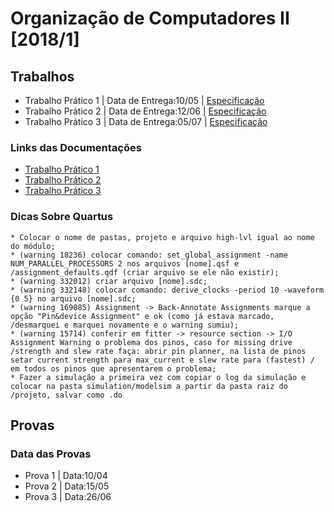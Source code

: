 # Organização de Computadores II [2018/1]

## Trabalhos

* Trabalho Prático 1 | Data de Entrega:10/05 | [Especificação](https://github.com/fernandaars/UFMG-5-OC2/blob/master/TP1/tp1_spec.pdf)
* Trabalho Prático 2 | Data de Entrega:12/06 | [Especificação](https://github.com/fernandaars/UFMG-5-OC2/blob/master/TP1/tp1_spec.pdf)
* Trabalho Prático 3 | Data de Entrega:05/07 | [Especificação](https://github.com/fernandaars/UFMG-5-OC2/blob/master/TP1/tp1_spec.pdf)

### Links das Documentações

* [Trabalho Prático 1](https://www.overleaf.com/15100030tndqfqyxsyzy)
* [Trabalho Prático 2](https://www.overleaf.com/15100030tndqfqyxsyzy)
* [Trabalho Prático 3](https://www.overleaf.com/15100030tndqfqyxsyzy)

### Dicas Sobre Quartus

```
* Colocar o nome de pastas, projeto e arquivo high-lvl igual ao nome do módulo;
* (warning 18236) colocar comando: set_global_assignment -name NUM_PARALLEL_PROCESSORS 2 nos arquivos [nome].qsf e /assignment_defaults.qdf (criar arquivo se ele não existir);
* (warning 332012) criar arquivo [nome].sdc;
* (warning 332148) colocar comando: derive_clocks -period 10 -waveform {0 5} no arquivo [nome].sdc;
* (warning 169085) Assignment -> Back-Annotate Assignments marque a opção "Pin&device Assignment" e ok (como já estava marcado, /desmarquei e marquei novamente e o warning sumiu);
* (warning 15714) conferir em fitter -> resource section -> I/O Assignment Warning o problema dos pinos, caso for missing drive /strength and slew rate faça: abrir pin planner, na lista de pinos setar current strength para max_current e slew rate para (fastest) / em todos os pinos que apresentarem o problema;
* Fazer a simulação a primeira vez com copiar o log da simulação e colocar na pasta simulation/modelsim a partir da pasta raiz do /projeto, salvar como .do
```

## Provas
### Data das Provas

* Prova 1 | Data:10/04
* Prova 2 | Data:15/05
* Prova 3 | Data:26/06


